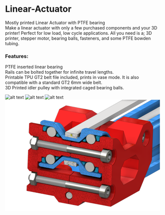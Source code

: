 # Linear-Actuator<br/>
Mostly printed Linear Actuator with PTFE bearing
<br/>
Make a linear actuator with only a few purchased components and your 3D printer! Perfect for low load, low cycle applications. All you need is a; 3D printer, stepper motor, bearing balls, fasteners, and some PTFE bowden tubing. <br/>
### Features:
PTFE inserted linear bearing<br/>
Rails can be bolted together for infinite travel lengths. <br/>
Printable TPU GT2 belt file included, prints in vase mode. It is also compatible with a standard GT2 6mm wide belt. <br/>
3D Printed idler pulley with integrated caged bearing balls. <br/>

![alt text](https://github.com/3dprintingworld/Linear-Actuator/blob/main/Images/LINEAR%20ACTUATOR-1.JPG)
![alt text](https://github.com/3dprintingworld/Linear-Actuator/blob/main/Images/LINEAR%20ACTUATOR-2.JPG)
![alt text](https://github.com/3dprintingworld/Linear-Actuator/blob/main/Images/LINEAR%20ACTUATOR-3.JPG)
![alt text](https://github.com/3dprintingworld/Linear-Actuator/blob/main/Images/IDLE-2.png)
